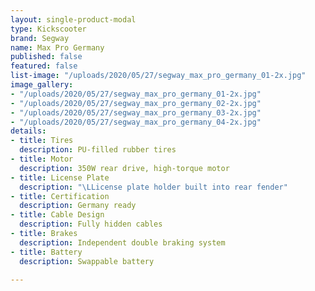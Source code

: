```yaml
---
layout: single-product-modal
type: Kickscooter
brand: Segway
name: Max Pro Germany
published: false
featured: false
list-image: "/uploads/2020/05/27/segway_max_pro_germany_01-2x.jpg"
image_gallery:
- "/uploads/2020/05/27/segway_max_pro_germany_01-2x.jpg"
- "/uploads/2020/05/27/segway_max_pro_germany_02-2x.jpg"
- "/uploads/2020/05/27/segway_max_pro_germany_03-2x.jpg"
- "/uploads/2020/05/27/segway_max_pro_germany_04-2x.jpg"
details:
- title: Tires
  description: PU-filled rubber tires
- title: Motor
  description: 350W rear drive, high-torque motor
- title: License Plate
  description: "\LLicense plate holder built into rear fender"
- title: Certification
  description: Germany ready
- title: Cable Design
  description: Fully hidden cables
- title: Brakes
  description: Independent double braking system
- title: Battery
  description: Swappable battery

---
```

